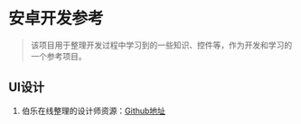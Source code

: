 # 安卓开发参考

> 该项目用于整理开发过程中学习到的一些知识、控件等，作为开发和学习的一个参考项目。

## UI设计

1. 伯乐在线整理的设计师资源：[Github地址](https://github.com/jobbole/awesome-design-cn)
